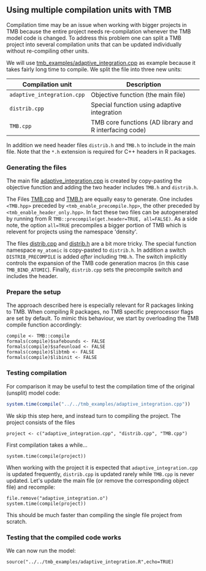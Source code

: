 ## Using multiple compilation units with TMB

Compilation time may be an issue when working with bigger projects in
TMB because the entire project needs re-compilation whenever the TMB
model code is changed. To address this problem one can split a TMB
project into several compilation units that can be updated
individually without re-compiling other units.

We will use
[tmb_examples/adaptive_integration.cpp](../../tmb_examples/adaptive_integration.cpp)
as example because it takes fairly long time to compile. We split the
file into three new units:

| Compilation unit          | Description                                             |
|---------------------------|---------------------------------------------------------|
|`adaptive_integration.cpp` | Objective function (the main file)                      |
|`distrib.cpp`              | Special function using adaptive integration             |
|`TMB.cpp`                  | TMB core functions (AD library and R interfacing code)  |

In addition we need header files `distrib.h` and `TMB.h` to include in
the main file. Note that the `*.h` extension is required for C++
headers in R packages.

### Generating the files

The main file [adaptive_integration.cpp](./adaptive_integration.cpp)
is created by copy-pasting the objective function and adding the two
header includes `TMB.h` and `distrib.h`.

The Files [TMB.cpp](./TMB.cpp) and [TMB.h](./TMB.h) are equally easy
to generate. One includes `<TMB.hpp>` preceded by
`<tmb_enable_precompile.hpp>`, the other preceded by
`<tmb_enable_header_only.hpp>`. In fact these two files can be
autogenerated by running from R `TMB::precompile(get.header=TRUE,
all=FALSE)`. As a side note, the option `all=TRUE` precompiles a
bigger portion of TMB which is relevent for projects using the
namespace 'density'.

The files [distrib.cpp](./distrib.cpp) and [distrib.h](./distrib.h)
are a bit more tricky. The special function namespace `my_atomic` is
copy-pasted to `distrib.h`. In addition a switch `DISTRIB_PRECOMPILE`
is added *after* including `TMB.h`. The switch implicitly controls the
expansion of the TMB code generation macros (in this case
`TMB_BIND_ATOMIC`).  Finally, `distrib.cpp` sets the precompile switch
and includes the header.

### Prepare the setup

The approach described here is especially relevant for R packages
linking to TMB.  When compiling R packages, no TMB specific
preprocessor flags are set by default. To mimic this behaviour, we
start by overloading the TMB compile function accordingly:

```{r}
compile <- TMB::compile
formals(compile)$safebounds <- FALSE
formals(compile)$safeunload <- FALSE
formals(compile)$libtmb <- FALSE
formals(compile)$libinit <- FALSE
```

### Testing compilation

For comparison it may be useful to test the compilation time of the
original (unsplit) model code:

```r
system.time(compile("../../tmb_examples/adaptive_integration.cpp"))
```

We skip this step here, and instead turn to compiling the project. The
project consists of the files

```{r}
project <- c("adaptive_integration.cpp", "distrib.cpp", "TMB.cpp")
```

First compilation takes a while...

```{r}
system.time(compile(project))
```

When working with the project it is expected that
`adaptive_integration.cpp` is updated frequently, `distrib.cpp` is
updated rarely while `TMB.cpp` is never updated. Let's update the main
file (or remove the corresponding object file) and recompile:

```{r}
file.remove("adaptive_integration.o")
system.time(compile(project))
```

This should be much faster than compiling the single file project from
scratch.

### Testing that the compiled code works

We can now run the model:

```{r}
source("../../tmb_examples/adaptive_integration.R",echo=TRUE)
```
